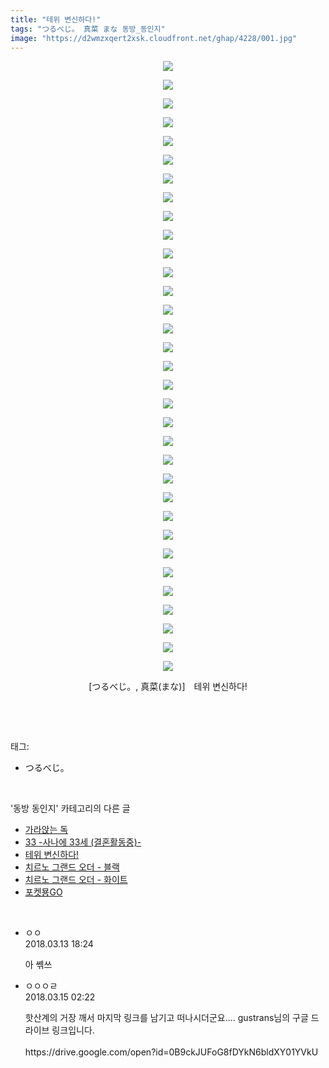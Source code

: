 ```yaml
---
title: "테위 변신하다!"
tags: "つるべじ。 真菜 まな 동방_동인지"
image: "https://d2wmzxqert2xsk.cloudfront.net/ghap/4228/001.jpg"
---
```

<div class="article">
<p style="text-align: center; clear: none; float: none;"><img src="{{ site.imgserver11 }}/ghap/4228/001.jpg"/></p>
<p style="text-align: center; clear: none; float: none;"><img src="{{ site.imgserver11 }}/ghap/4228/002.jpg"/></p>
<p style="text-align: center; clear: none; float: none;"><img src="{{ site.imgserver11 }}/ghap/4228/003.jpg"/></p>
<p style="text-align: center; clear: none; float: none;"><img src="{{ site.imgserver11 }}/ghap/4228/004.jpg"/></p>
<p style="text-align: center; clear: none; float: none;"><img src="{{ site.imgserver11 }}/ghap/4228/005.jpg"/></p>
<p style="text-align: center; clear: none; float: none;"><img src="{{ site.imgserver11 }}/ghap/4228/006.jpg"/></p>
<p style="text-align: center; clear: none; float: none;"><img src="{{ site.imgserver11 }}/ghap/4228/007.jpg"/></p>
<p style="text-align: center; clear: none; float: none;"><img src="{{ site.imgserver11 }}/ghap/4228/008.jpg"/></p>
<p style="text-align: center; clear: none; float: none;"><img src="{{ site.imgserver11 }}/ghap/4228/009.jpg"/></p>
<p style="text-align: center; clear: none; float: none;"><img src="{{ site.imgserver11 }}/ghap/4228/010.jpg"/></p>
<p style="text-align: center; clear: none; float: none;"><img src="{{ site.imgserver11 }}/ghap/4228/011.jpg"/></p>
<p style="text-align: center; clear: none; float: none;"><img src="{{ site.imgserver11 }}/ghap/4228/012.jpg"/></p>
<p style="text-align: center; clear: none; float: none;"><img src="{{ site.imgserver11 }}/ghap/4228/013.jpg"/></p>
<p style="text-align: center; clear: none; float: none;"><img src="{{ site.imgserver11 }}/ghap/4228/014.jpg"/></p>
<p style="text-align: center; clear: none; float: none;"><img src="{{ site.imgserver11 }}/ghap/4228/015.jpg"/></p>
<p style="text-align: center; clear: none; float: none;"><img src="{{ site.imgserver11 }}/ghap/4228/016.jpg"/></p>
<p style="text-align: center; clear: none; float: none;"><img src="{{ site.imgserver11 }}/ghap/4228/017.jpg"/></p>
<p style="text-align: center; clear: none; float: none;"><img src="{{ site.imgserver11 }}/ghap/4228/018.jpg"/></p>
<p style="text-align: center; clear: none; float: none;"><img src="{{ site.imgserver11 }}/ghap/4228/019.jpg"/></p>
<p style="text-align: center; clear: none; float: none;"><img src="{{ site.imgserver11 }}/ghap/4228/020.jpg"/></p>
<p style="text-align: center; clear: none; float: none;"><img src="{{ site.imgserver11 }}/ghap/4228/021.jpg"/></p>
<p style="text-align: center; clear: none; float: none;"><img src="{{ site.imgserver11 }}/ghap/4228/022.jpg"/></p>
<p style="text-align: center; clear: none; float: none;"><img src="{{ site.imgserver11 }}/ghap/4228/023.jpg"/></p>
<p style="text-align: center; clear: none; float: none;"><img src="{{ site.imgserver11 }}/ghap/4228/024.jpg"/></p>
<p style="text-align: center; clear: none; float: none;"><img src="{{ site.imgserver11 }}/ghap/4228/025.jpg"/></p>
<p style="text-align: center; clear: none; float: none;"><img src="{{ site.imgserver11 }}/ghap/4228/026.jpg"/></p>
<p style="text-align: center; clear: none; float: none;"><img src="{{ site.imgserver11 }}/ghap/4228/027.jpg"/></p>
<p style="text-align: center; clear: none; float: none;"><img src="{{ site.imgserver11 }}/ghap/4228/028.jpg"/></p>
<p style="text-align: center; clear: none; float: none;"><img src="{{ site.imgserver11 }}/ghap/4228/029.jpg"/></p>
<p style="text-align: center; clear: none; float: none;"><img src="{{ site.imgserver11 }}/ghap/4228/030.jpg"/></p>
<p style="text-align: center; clear: none; float: none;"><img src="{{ site.imgserver11 }}/ghap/4228/031.jpg"/></p>
<p style="text-align: center; clear: none; float: none;"><img src="{{ site.imgserver11 }}/ghap/4228/032.jpg"/></p>
<p style="text-align: center; clear: none; float: none;"><img src="{{ site.imgserver11 }}/ghap/4228/033.jpg"/></p>
<p style="text-align: center; clear: none; float: none;">[つるべじ。, 真菜(まな)]　테위 변신하다!</p>
<p><br/></p>
</div><br/>
<div class="tagTrail">
<p>태그: </p>
<ul>
<li>つるべじ。</li>
</ul>
</div><br/>
<div class="another">
<p>'동방 동인지' 카테고리의 다른 글</p>
<ul>
<li><a href="/ghap_4231">가라앉는 독</a></li>
<li><a href="/ghap_4230">33 -사나에 33세 (결혼활동중)-</a></li>
<li><a href="/ghap_4228">테위 변신하다!</a></li>
<li><a href="/ghap_4227">치르노 그랜드 오더 - 블랙</a></li>
<li><a href="/ghap_4226">치르노 그랜드 오더 - 화이트</a></li>
<li><a href="/ghap_4221">포켓묭GO</a></li>
</ul>
</div><br/>
<div class="cb_module cb_fluid">
<div class="cb_wrt cb_profile">
<div class="comment">
<ul>
<li class="cb_thumb_off" id="comment15218939">
<div class="cb_comment_area">
<div class="cb_info_area">
<div class="cb_section">
<span class="cb_nick_name">ㅇㅇ</span>
</div>
<div class="cb_section">
<span class="cb_date">2018.03.13 18:24 </span>
</div>
</div>
<div class="cb_dsc_comment">
<p class="cb_dsc">
											아 쎾쓰
										</p>
</div>
</div></li>
<li class="cb_thumb_off" id="comment15219562">
<div class="cb_comment_area">
<div class="cb_info_area">
<div class="cb_section">
<span class="cb_nick_name">ㅇㅇㅇㄹ</span>
</div>
<div class="cb_section">
<span class="cb_date">2018.03.15 02:22 </span>
</div>
</div>
<div class="cb_dsc_comment">
<p class="cb_dsc">
											핫산계의 거장 깨서 마지막 링크를 남기고 떠나시더군요.... gustrans님의 구글 드라이브 링크입니다.<br/>
<br/>
https://drive.google.com/open?id=0B9ckJUFoG8fDYkN6bldXY01YVkU<br/>
<br/>
</p>
</div>
</div></li>
</ul>
</div>
</div><!-- commentList close -->
</div><br/>
